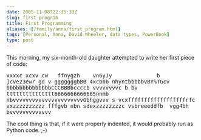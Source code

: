 ```yaml
--- 
date: 2005-11-08T22:35:33Z
slug: first-program
title: First Programming
aliases: [/family/anna/first_program.html]
tags: [Personal, Anna, David Wheeler, data types, PowerBook]
type: post
---
```


This morning, my six-month-old daughter attempted to write her first piece of
code:

<pre style="white-space: pre-wrap;">
xxxxc xcxv cw   ffnygzh    vn6yJy              b         ]cve23ewr gd v gggggggbBB 4xcbbb nhyntbbbbbvBY%TGcv bbbbbbbbbbbbbbCCCBBBbccccb vvvvvvvvc b bv                                                                                                                                                                          ttttttttttttttt6666666666665nnmb nbvvvvvvvvvvvvvvvvvvvvvvGbhggvvv s vcxffffffffffffffffffrfc vxzzzzzzzzzz fffgvb nbn sdexzzzzzzzzc vsbreeeddfb  vgg4bh bvvvvvvvvvvvvv
</pre>

The cool thing is that, if it were properly indented, it would probably run as
Python code. ;-)
